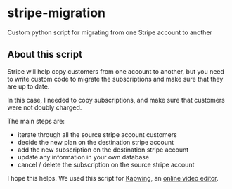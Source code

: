 # stripe-migration
Custom python script for migrating from one Stripe account to another

## About this script
Stripe will help copy customers from one account to another, but you need to write custom code to migrate the subscriptions and make sure that they are up to date.

In this case, I needed to copy subscriptions, and make sure that customers were not doubly charged.

The main steps are:
- iterate through all the source stripe account customers
- decide the new plan on the destination stripe account
- add the new subscription on the destination stripe account
- update any information in your own database
- cancel / delete the subscription on the source stripe account

I hope this helps. We used this script for [Kapwing](https://www.kapwing.com), an [online video editor](https://www.kapwing.com).

